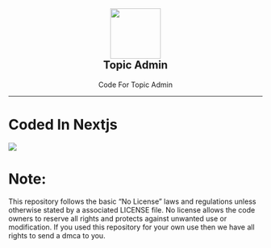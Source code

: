 <h2 align='center'>
  <img src="https://cdn.topiclist.xyz/images/png/TopicList5.png" height='100px' width='100px' />
  <br> 
Topic Admin
</h2>
<p align="center">
Code For Topic Admin 
</p>

<hr> 

# Coded In Nextjs    


 <img src="https://skillicons.dev/icons?i=next,nodejs&theme=dark" />


# Note:
 
 This repository follows the basic “No License” laws and regulations unless otherwise stated by a associated LICENSE file. No license allows the code owners to reserve all rights and protects against unwanted use or modification.
 If you used this repository for your own use then we have all rights to send a dmca to you.
